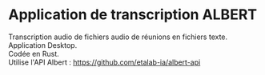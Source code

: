 # Application de transcription ALBERT

Transcription audio de fichiers audio de réunions en fichiers texte.  
Application Desktop.  
Codée en Rust.  
Utilise l'API Albert : https://github.com/etalab-ia/albert-api
